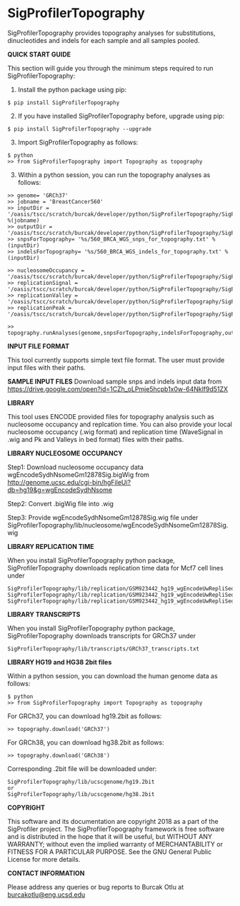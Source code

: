 # SigProfilerTopography
SigProfilerTopography provides topography analyses for substitutions, dinucleotides and indels for each sample and all samples pooled.


**QUICK START GUIDE**

This section will guide you through the minimum steps required to run SigProfilerTopography:
1. Install the python package using pip:
```
$ pip install SigProfilerTopography
```

2. If you have installed SigProfilerTopography before, upgrade using pip:
```
$ pip install SigProfilerTopography --upgrade
```

3. Import SigProfilerTopography as follows:
```
$ python
>> from SigProfilerTopography import Topography as topography
```
3. Within a python session, you can run the topography analyses as follows:
```
>> genome= 'GRCh37'
>> jobname = 'BreastCancer560'
>> inputDir = '/oasis/tscc/scratch/burcak/developer/python/SigProfilerTopography/SigProfilerTopography/input_test/%s' %(jobname)
>> outputDir = '/oasis/tscc/scratch/burcak/developer/python/SigProfilerTopography/SigProfilerTopography/output_test/'
>> snpsForTopography= '%s/560_BRCA_WGS_snps_for_topography.txt' %(inputDir)
>> indelsForTopography= '%s/560_BRCA_WGS_indels_for_topography.txt' %(inputDir)

>> nucleosomeOccupancy = '/oasis/tscc/scratch/burcak/developer/python/SigProfilerTopography/SigProfilerTopography/lib/nucleosome/wgEncodeSydhNsomeGm12878Sig.wig'
>> replicationSignal = '/oasis/tscc/scratch/burcak/developer/python/SigProfilerTopography/SigProfilerTopography/lib/replication/GSM923442_hg19_wgEncodeUwRepliSeqMcf7WaveSignalRep1.wig'
>> replicationValley = '/oasis/tscc/scratch/burcak/developer/python/SigProfilerTopography/SigProfilerTopography/lib/replication/GSM923442_hg19_wgEncodeUwRepliSeqMcf7ValleysRep1.bed'
>> replicationPeak = '/oasis/tscc/scratch/burcak/developer/python/SigProfilerTopography/SigProfilerTopography/lib/replication/GSM923442_hg19_wgEncodeUwRepliSeqMcf7PkRep1.bed'

>> topography.runAnalyses(genome,snpsForTopography,indelsForTopography,outputDir,jobname,nucleosomeOccupancy,replicationSignal,replicationValley,replicationPeak)
```


**INPUT FILE FORMAT**

This tool currently supports simple text file format. The user must provide input files with their paths.

**SAMPLE INPUT FILES**
Download sample snps and indels input data from
https://drive.google.com/open?id=1CZh_oLPmje5hcpb1x0w-64Nklf9d51ZX


**LIBRARY**

This tool uses ENCODE provided files for topography analysis such as nucleosome occupancy and replcation time.
You can also provide your local nucleosome occupancy (.wig format) and replication time (WaveSignal in .wig and Pk and Valleys in bed format) files with their paths.

**LIBRARY NUCLEOSOME OCCUPANCY**

Step1: Download nucleosome occupancy data wgEncodeSydhNsomeGm12878Sig.bigWig from
http://genome.ucsc.edu/cgi-bin/hgFileUi?db=hg19&g=wgEncodeSydhNsome

Step2: Convert .bigWig file into .wig

Step3: Provide wgEncodeSydhNsomeGm12878Sig.wig file under SigProfilerTopography/lib/nucleosome/wgEncodeSydhNsomeGm12878Sig.wig

**LIBRARY REPLICATION TIME**

When you install SigProfilerTopography python package, SigProfilerTopography downloads replication time data for Mcf7 cell lines under
```
SigProfilerTopography/lib/replication/GSM923442_hg19_wgEncodeUwRepliSeqMcf7WaveSignalRep1.wig
SigProfilerTopography/lib/replication/GSM923442_hg19_wgEncodeUwRepliSeqMcf7PkRep1.bed
SigProfilerTopography/lib/replication/GSM923442_hg19_wgEncodeUwRepliSeqMcf7ValleysRep1.bed
```

[comment]: <Step1: Download GSM923442_hg19_wgEncodeUwRepliSeqMcf7WaveSignalRep1.bigWig,>
[comment]: <GSM923442_hg19_wgEncodeUwRepliSeqMcf7ValleysRep1.bed.gz,>
[comment]: <GSM923442_hg19_wgEncodeUwRepliSeqMcf7PkRep1.bed.gz from>
[comment]: <https://www.ncbi.nlm.nih.gov/geo/query/acc.cgi?acc=GSM923442>
[comment]: <Step2: Convert .bed.gz into .bed>
[comment]: <Step3: Convert .bigWig file into .wig>
[comment]: <Step4: Provide these files under>
[comment]: <SigProfilerTopography/lib/replication/GSM923442_hg19_wgEncodeUwRepliSeqMcf7WaveSignalRep1.wig>
[comment]: <SigProfilerTopography/lib/replication/GSM923442_hg19_wgEncodeUwRepliSeqMcf7PkRep1.bed>
[comment]: <SigProfilerTopography/lib/replication/GSM923442_hg19_wgEncodeUwRepliSeqMcf7ValleysRep1.bed>


**LIBRARY TRANSCRIPTS**

When you install SigProfilerTopography python package, SigProfilerTopography downloads transcripts for GRCh37 under
```
SigProfilerTopography/lib/transcripts/GRCh37_transcripts.txt
```
[comment]: <Transcripts>
[comment]: <Step1: Download GRCh37_transcripts.txt from>
[comment]: <https://drive.google.com/open?id=1TSyV_wA5pbPYg2g7M63m4QEp0bd7nYLB>
[comment]: <Step2: Provide GRCh37_transcripts.txt under>
[comment]: <SigProfilerTopography/lib/transcripts/GRCh37_transcripts.txt>

**LIBRARY HG19 and HG38 2bit files**

Within a python session, you can download the human genome data as follows:
```
$ python
>> from SigProfilerTopography import Topography as topography
```

For GRCh37,  you can download hg19.2bit as follows:
```
>> topography.download('GRCh37')
```

For GRCh38,  you can download hg38.2bit as follows:
```
>> topography.download('GRCh38')
```
Corresponding .2bit file will be downloaded under:
```
SigProfilerTopography/lib/ucscgenome/hg19.2bit
or
SigProfilerTopography/lib/ucscgenome/hg38.2bit
```


[comment]: <Step1: Download hg19.2bit and hg38.2bit from>
[comment]: <http://hgdownload.cse.ucsc.edu/goldenPath/hg19/bigZips/hg19.2bit and>
[comment]: <http://hgdownload.cse.ucsc.edu/goldenPath/hg38/bigZips/hg38.2bit>
[comment]: <Step2: Provide hg19.2bit and hg38.2bit under>
[comment]: <SigProfilerTopography/lib/ucscgenome/hg19.2bit>
[comment]: <SigProfilerTopography/lib/ucscgenome/hg38.2bit>


**COPYRIGHT**

This software and its documentation are copyright 2018 as a part of the SigProfiler project.
The SigProfilerTopography framework is free software and is distributed in the hope that it will be useful, but WITHOUT ANY WARRANTY; without even the implied warranty of MERCHANTABILITY or FITNESS FOR A PARTICULAR PURPOSE.  See the GNU General Public License for more details.

**CONTACT INFORMATION**

Please address any queries or bug reports to Burcak Otlu at burcakotlu@eng.ucsd.edu